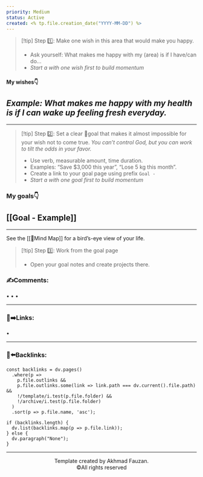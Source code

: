```yaml
---
priority: Medium
status: Active
created: <% tp.file.creation_date("YYYY-MM-DD") %>
---
```


>[!tip] Step 1️⃣: Make one wish in this area that would make you happy.
>- Ask yourself: What makes me happy with my (area) is if I have/can do...
>- *Start a with one wish first to build momentum*
#### My wishes👇
*Example: What makes me happy with my health is if I can wake up feeling fresh everyday.*
- 

___
>[!tip] Step 2️⃣: Set a clear 🎯goal that makes it almost impossible for your wish not to come true. 
>*You can’t control God, but you can work to tilt the odds in your favor.*
> - Use verb, measurable amount, time duration.
> - Examples: “Save $3,000 this year”, “Lose 5 kg this month”.
> - Create a link to your goal page using prefix `Goal - `
>- *Start a with one goal first to build momentum*
### My goals👇
[[Goal - Example]]
- 
___
See the [[🧠Mind Map]] for a bird’s-eye view of your life.
> [!tip] Step 3️⃣: Work from the goal page
> - Open your goal notes and create projects there.

### ✍️Comments:
•
•
•
___
### 🔗➡️Links:
•
___
### 🔗⬅️Backlinks:
~~~dataviewjs
const backlinks = dv.pages()
  .where(p =>
    p.file.outlinks &&
    p.file.outlinks.some(link => link.path === dv.current().file.path) &&
    !/template/i.test(p.file.folder) &&
    !/archive/i.test(p.file.folder)
  )
  .sort(p => p.file.name, 'asc');

if (backlinks.length) {
  dv.list(backlinks.map(p => p.file.link));
} else {
  dv.paragraph("None");
}
~~~
___
<p align="center">Template created by Akhmad Fauzan. <br>©️All rights reserved</p>
